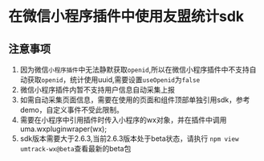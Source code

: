 # 在微信小程序插件中使用友盟统计sdk
## 注意事项
1. 因为微信`小程序插件`中无法静默获取`openid`,所以在微信小程序插件中不支持自动获取`openid`，统计使用uuid,需要设置`useOpenid`为`false`
2. 微信小程序插件内暂不支持用户信息自动采集上报
3. 如需自动采集页面信息，需要在使用的页面和组件顶部单独引用sdk，参考demo，自定义事件不受此限制。
4. 需要在小程序中引用插件时传入小程序的wx对象，并在插件中调用uma.wxpluginwraper(wx);
5. sdk版本需要大于2.6.3,当前2.6.3版本处于beta状态，请执行 `npm view umtrack-wx@beta`查看最新的beta包